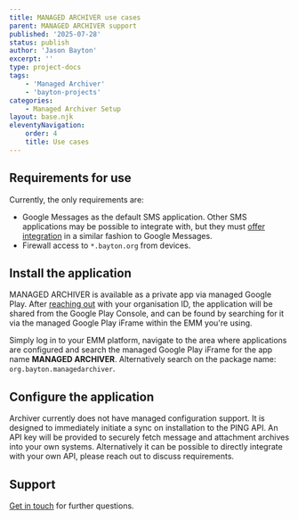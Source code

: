 ```yaml
---
title: MANAGED ARCHIVER use cases
parent: MANAGED ARCHIVER support
published: '2025-07-28'
status: publish
author: 'Jason Bayton'
excerpt: ''
type: project-docs
tags: 
    - 'Managed Archiver'
    - 'bayton-projects'
categories: 
    - Managed Archiver Setup
layout: base.njk
eleventyNavigation: 
    order: 4
    title: Use cases
---
```


## Requirements for use

Currently, the only requirements are:

- Google Messages as the default SMS application. Other SMS applications may be possible to integrate with, but they must [offer integration](https://developer.android.com/work/dpc/rcs-messages-archival#notification-to-archival-app) in a similar fashion to Google Messages.
- Firewall access to `*.bayton.org` from devices.

## Install the application

MANAGED ARCHIVER is available as a private app via managed Google Play. After [reaching out](/contact) with your organisation ID, the application will be shared from the Google Play Console, and can be found by searching for it via the managed Google Play iFrame within the EMM you're using.

Simply log in to your EMM platform, navigate to the area where applications are configured and search the managed Google Play iFrame for the app name **MANAGED ARCHIVER**. Alternatively search on the package name: `org.bayton.managedarchiver`. 

## Configure the application

Archiver currently does not have managed configuration support. It is designed to immediately initiate a sync on installation to the PING API. An API key will be provided to securely fetch message and attachment archives into your own systems. Alternatively it can be possible to directly integrate with your own API, please reach out to discuss requirements.

## Support

[Get in touch](/contact) for further questions.